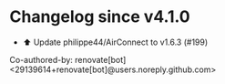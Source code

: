 # Changelog since v4.1.0
- ⬆️ Update philippe44/AirConnect to v1.6.3 (#199)

Co-authored-by: renovate[bot] <29139614+renovate[bot]@users.noreply.github.com> 
